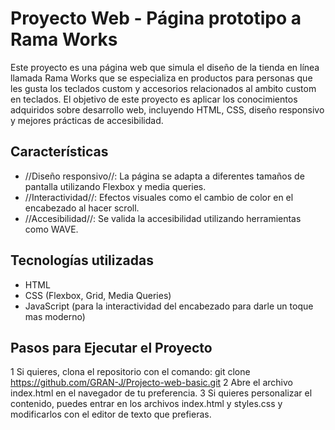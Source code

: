 # Proyecto Web - Página prototipo a Rama Works

Este proyecto es una página web que simula el diseño de la tienda en línea llamada Rama Works que se especializa en productos para personas que les gusta los teclados custom y accesorios relacionados al ambito custom en teclados. El objetivo de este proyecto es aplicar los conocimientos adquiridos sobre desarrollo web, incluyendo HTML, CSS, diseño responsivo y mejores prácticas de accesibilidad.

## Características

- //Diseño responsivo//: La página se adapta a diferentes tamaños de pantalla utilizando Flexbox y media queries.
- //Interactividad//: Efectos visuales como el cambio de color en el encabezado al hacer scroll.
- //Accesibilidad//: Se valida la accesibilidad utilizando herramientas como WAVE.

## Tecnologías utilizadas

- HTML
- CSS (Flexbox, Grid, Media Queries)
- JavaScript (para la interactividad del encabezado para darle un toque mas moderno)

## Pasos para Ejecutar el Proyecto

1 Si quieres, clona el repositorio con el comando: git clone https://github.com/GRAN-J/Projecto-web-basic.git
2 Abre el archivo index.html en el navegador de tu preferencia.
3 Si quieres personalizar el contenido, puedes entrar en los archivos index.html y styles.css y modificarlos con el editor de texto que prefieras.
